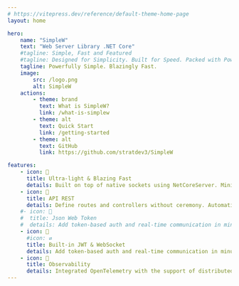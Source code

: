 ```yaml
---
# https://vitepress.dev/reference/default-theme-home-page
layout: home

hero:
    name: "SimpleW"
    text: "Web Server Library .NET Core"
    #tagline: Simple, Fast and Featured
    #tagline: Designed for Simplicity. Built for Speed. Packed with Power.
    tagline: Powerfully Simple. Blazingly Fast.
    image:
        src: /logo.png
        alt: SimpleW
    actions:
        - theme: brand
          text: What is SimpleW?
          link: /what-is-simplew
        - theme: alt
          text: Quick Start
          link: /getting-started
        - theme: alt
          text: GitHub
          link: https://github.com/stratdev3/SimpleW

features:
    - icon: 🚀
      title: Ultra-light & Blazing Fast
      details: Built on top of native sockets using NetCoreServer. Minimal overhead, instant startup, ideal for microservices, embedded apps, and high-performance workloads.
    - icon: 🧩
      title: API REST
      details: Define routes and controllers without ceremony. Automatic JSON serialization. Focus on your business logic — no boilerplate, no mess.
    #- icon: 🔑
    #  title: Json Web Token
    #  details: Add token-based auth and real-time communication in minutes. Secure and scalable, without pulling in heavy frameworks.
    - icon: 🔐
      #icon: ⇄
      title: Built-in JWT & WebSocket
      details: Add token-based auth and real-time communication in minutes. Secure and scalable, without pulling in heavy frameworks.
    - icon: 🔬
      title: Observability
      details: Integrated OpenTelemetry with the support of distributed tracing and metrics collection. Easier to monitor, debug, and analyze requests.
---
```


